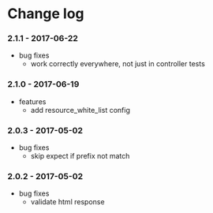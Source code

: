 # Change log

### 2.1.1 - 2017-06-22

* bug fixes
  * work correctly everywhere, not just in controller tests

### 2.1.0 - 2017-06-19

* features
  * add resource_white_list config

### 2.0.3 - 2017-05-02

* bug fixes
  * skip expect if prefix not match

### 2.0.2 - 2017-05-02

* bug fixes
  * validate html response
